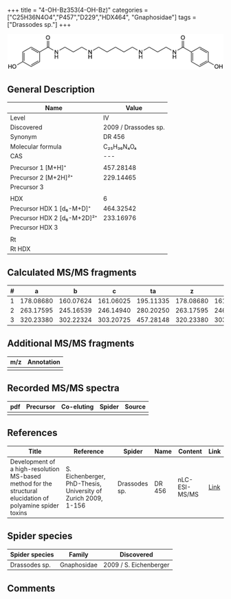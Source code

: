 +++
title = "4-OH-Bz353(4-OH-Bz)"
categories = ["C25H36N4O4","P457","D229","HDX464",
"Gnaphosidae"]
tags = ["Drassodes sp."]
+++

![](/img/4-OH-Bz353(4-OH-Bz).png)

## General Description

| Name                        | Value                |
|-----------------------------|----------------------|
| Level                       | IV                   |
| Discovered                  | 2009 / Drassodes sp. |
| Synonym                     | DR 456               |
| Molecular formula           | C₂₅H₃₆N₄O₄           |
| CAS                         | ---                  |
|                             |                      |
| Precursor 1 [M+H]⁺          | 457.28148            |
| Precursor 2 [M+2H]²⁺        | 229.14465            |
| Precursor 3                 |                      |
|                             |                      |
| HDX                         | 6                    |
| Precursor HDX 1 [d₆-M+D]⁺   | 464.32542            |
| Precursor HDX 2 [d₆-M+2D]²⁺ | 233.16976            |
| Precursor HDX 3             |                      |
|                             |                      |
| Rt                          |                      |
| Rt HDX                      |                      |

## Calculated MS/MS fragments

| # | a         | b         | c         | ta        | z         | y         | tz        |
|---|-----------|-----------|-----------|-----------|-----------|-----------|-----------|
| 1 | 178.08680 | 160.07624 | 161.06025 | 195.11335 | 178.08680 | 161.06026 | 195.11335 |
| 2 | 263.17595 | 245.16539 | 246.14940 | 280.20250 | 263.17595 | 246.14941 | 280.20250 |
| 3 | 320.23380 | 302.22324 | 303.20725 | 457.28148 | 320.23380 | 303.20726 | 337.26035 |

## Additional MS/MS fragments

| m/z       | Annotation |
|-----------|------------|
|           |            |

## Recorded MS/MS spectra

| pdf | Precursor | Co-eluting | Spider    | Source                              |
|-----|-----------|------------|-----------|-------------------------------------|
|     |           |            |           |                                     |

## References

| Title                                                                                                      | Reference                                                     | Spider        | Name   | Content       | Link                                                               |
|------------------------------------------------------------------------------------------------------------|---------------------------------------------------------------|---------------|--------|---------------|--------------------------------------------------------------------|
| Development of a high-resolution MS-based method for the structural elucidation of polyamine spider toxins | S. Eichenberger, PhD-Thesis, University of Zurich 2009, 1-156 | Drassodes sp. | DR 456 | nLC-ESI-MS/MS | [Link](https://www.zora.uzh.ch/id/eprint/12787/1/Eichenberger.pdf) |

## Spider species

| Spider species | Family      | Discovered             |
|----------------|-------------|------------------------|
| Drassodes sp.  | Gnaphosidae | 2009 / S. Eichenberger |

## Comments